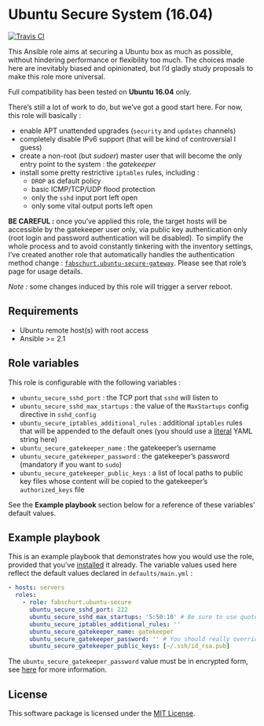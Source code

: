 # Ubuntu Secure System (16.04)

[![Travis CI](https://img.shields.io/travis/fabschurt/ansible-role-ubuntu-secure.svg)](https://travis-ci.org/fabschurt/ansible-role-ubuntu-secure)

This Ansible role aims at securing a Ubuntu box as much as possible, without
hindering performance or flexibility too much. The choices made here are
inevitably biased and opinionated, but I’d gladly study proposals to make
this role more universal.

Full compatibility has been tested on **Ubuntu 16.04** only.

There’s still a lot of work to do, but we’ve got a good start here. For now,
this role will basically&nbsp;:

* enable APT unattended upgrades (`security` and `updates` channels)
* completely disable IPv6 support (that will be kind of controversial I guess)
* create a non-root (but *sudoer*) master user that will become the only entry
  point to the system&nbsp;: the *gatekeeper*
* install some pretty restrictive `iptables` rules, including&nbsp;:
    - `DROP` as default policy
    - basic ICMP/TCP/UDP flood protection
    - only the `sshd` input port left open
    - only some vital output ports left open

**BE CAREFUL&nbsp;:** once you’ve applied this role, the target hosts will be
accessible by the gatekeeper user only, via public key authentication only (root
login and password authentication will be disabled). To simplify the whole
process and to avoid constantly tinkering with the inventory settings, I’ve
created another role that automatically handles the authentication method change&nbsp;:
[`fabschurt.ubuntu-secure-gateway`](https://galaxy.ansible.com/fabschurt/ubuntu-secure-gateway/).
Please see that role’s page for usage details.

*Note&nbsp;:* some changes induced by this role will trigger a server reboot.

## Requirements

* Ubuntu remote host(s) with root access
* Ansible >= 2.1

## Role variables

This role is configurable with the following variables&nbsp;:

* `ubuntu_secure_sshd_port`&nbsp;: the TCP port that `sshd` will listen to
* `ubuntu_secure_sshd_max_startups`&nbsp;: the value of the `MaxStartups` config
  directive in `sshd_config`
* `ubuntu_secure_iptables_additional_rules`&nbsp;: additional `iptables` rules
  that will be appended to the default ones (you should use a
  [literal](https://en.wikipedia.org/wiki/YAML#Block_literals) YAML string here)
* `ubuntu_secure_gatekeeper_name`&nbsp;: the gatekeeper’s username
* `ubuntu_secure_gatekeeper_password`&nbsp;: the gatekeeper’s password (mandatory
  if you want to `sudo`)
* `ubuntu_secure_gatekeeper_public_keys`&nbsp;: a list of local paths to public
  key files whose content will be copied to the gatekeeper’s `authorized_keys`
  file

See the **Example playbook** section below for a reference of these variables’
default values.

## Example playbook

This is an example playbook that demonstrates how you would use the role, provided
that you’ve [installed](https://galaxy.ansible.com/intro#download) it already.
The variable values used here reflect the default values declared in `defaults/main.yml`&nbsp;:

```yaml
- hosts: servers
  roles:
    - role: fabschurt.ubuntu-secure
      ubuntu_secure_sshd_port: 222
      ubuntu_secure_sshd_max_startups: '5:50:10' # Be sure to use quotes here
      ubuntu_secure_iptables_additional_rules: ''
      ubuntu_secure_gatekeeper_name: gatekeeper
      ubuntu_secure_gatekeeper_password: '' # You should really override this one, otherwise you won’t be able to sudo
      ubuntu_secure_gatekeeper_public_keys: [~/.ssh/id_rsa.pub]
```

The `ubuntu_secure_gatekeeper_password` value must be in encrypted form,
see [here](http://docs.ansible.com/ansible/faq.html#how-do-i-generate-crypted-passwords-for-the-user-module)
for more information.

## License

This software package is licensed under the [MIT License](https://opensource.org/licenses/MIT).
